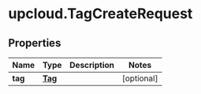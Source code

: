 # upcloud.TagCreateRequest

## Properties
Name | Type | Description | Notes
------------ | ------------- | ------------- | -------------
**tag** | [**Tag**](Tag.md) |  | [optional] 


